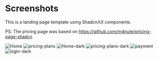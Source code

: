 # Screenshots

This is a landing page template using Shadcn/UI components.

PS: The pricing page was based on https://github.com/m4nute/pricing-page-shadcn

![Home](https://github.com/user-attachments/assets/1d87056b-42cd-4389-8e52-68b2e0b28848)
![pricing-plans](https://github.com/user-attachments/assets/bd44a9b2-928d-4ae7-8f02-8d635a537a33)
![Home-dark](https://github.com/user-attachments/assets/fb11f0f2-d26b-486f-95cb-457fb4970780)
![pricing-plans-dark](https://github.com/user-attachments/assets/3a2eec8c-ccba-4c83-84f1-dcbce683d694)
![payment](https://github.com/user-attachments/assets/d33bb1ab-f599-4044-80bb-98a1d9ee3cbf)
![login-dark](https://github.com/user-attachments/assets/eb40742f-3238-4c8e-bfc0-51cfc9b7d9a1)

